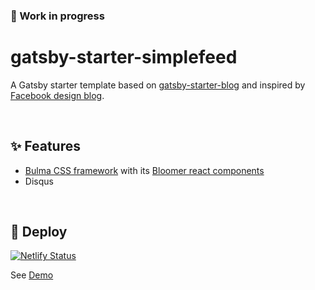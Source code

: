 ### 🚧 Work in progress 

# gatsby-starter-simplefeed

A Gatsby starter template based on [gatsby-starter-blog](https://github.com/gatsbyjs/gatsby-starter-blog) and inspired by [Facebook design blog](https://facebook.design/).

&nbsp;
## ✨ Features

- [Bulma CSS framework](https://github.com/jgthms/bulma) with its [Bloomer react components](https://github.com/AlgusDark/bloomer)
- Disqus

&nbsp;
## 🚀 Deploy
[![Netlify Status](https://api.netlify.com/api/v1/badges/e19e2fe8-c7ab-4e46-92b7-2106cb6e0097/deploy-status)](https://app.netlify.com/sites/gatsby-starter-simplefeed/deploys)

See [Demo](https://gatsby-starter-simplefeed.netlify.com)

&nbsp;
